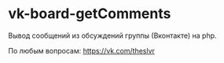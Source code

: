 # vk-board-getComments

Вывод сообщений из обсуждений группы (Вконтакте) на php.

По любым вопросам: https://vk.com/theslvr
